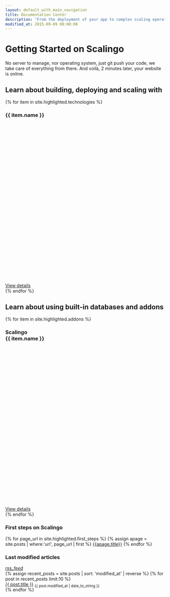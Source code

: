 ```yaml
---
layout: default_with_main_navigation
title: Documentation Center
description: "From the deployment of your app to complex scaling operations you'll find all the resources you need to understand and benefit from Scalingo's powerful Platform as a Service. All major languages are supported: Ruby, NodeJS, MeteorJS, Python, PHP, Java and more."
modified_at: 2015-09-09 00:00:00
---
```


<h1>Getting Started on Scalingo</h1>

<p class="mb-5">
  No server to manage, nor operating system, just git push your code, we take care of everything from there. And voilà, 2 minutes later, your website is online.
</p>

<h2>Learn about building, deploying and scaling with</h2>

<div class="row">
  {% for item in site.highlighted.technologies %}
  <div class="col-12 col-md-6 col-lg-4">
    <div class="mdc-card mb-5">
      <div class="card-body">
        <div class="d-flex">
          <h3 class="mdc-typography--title mb-0">
            {{ item.name }}
          </h3>
          <div class="logo ml-auto">
            <svg aria-hidden="true" role="img" xmlns="http://www.w3.org/2000/svg" viewBox="0 0 512 512">
              <use xlink:href="#{{ item.name | slugify }}"></use>
            </svg>
          </div>
        </div>
      </div>
      <div class="mdc-card__actions">
        <div class="mdc-card__action-buttons">
          <a href="{{ item.url }}" class="mdc-button mdc-card__action mdc-card__action--button mdc-theme--text-primary-on-background">
            View details
          </a>
        </div>
      </div>
    </div>
  </div>
  {% endfor %}
</div>

<h2>Learn about using built-in databases and addons</h2>

<div class="row">
  {% for item in site.highlighted.addons %}
  <div class="col-12 col-md-6 col-lg-4">
    <div class="mdc-card mb-5">
      <div class="card-body">
        <div class="d-flex">
          <h3 class="mdc-typography--title mb-0">
            Scalingo
            <br/>
            {{ item.name }}
          </h3>
          <div class="logo ml-auto">
            <svg aria-hidden="true" role="img" xmlns="http://www.w3.org/2000/svg" viewBox="0 0 512 512">
              <use xlink:href="#{{ item.name | slugify | prepend:'scalingo-' }}"></use>
            </svg>
          </div>
        </div>
      </div>
      <div class="mdc-card__actions">
        <div class="mdc-card__action-buttons">
          <a href="{{ item.url }}" class="mdc-button mdc-card__action mdc-card__action--button mdc-theme--text-primary-on-background">
            View details
          </a>
        </div>
      </div>
    </div>
  </div>
  {% endfor %}
</div>

<div class="row">
  <div class="col-12 col-md-6">
    <div class="mdc-card mt-5">
      <div class="card-body">
        <h3 class="mdc-typography--title mb-0">First steps on Scalingo</h3>
      </div>
      <div class="card-body pt-0">
        <div class="d-flex flex-column">
        {% for page_url in site.highlighted.first_steps %}
          {% assign apage = site.posts | where:'url', page_url | first %}
          <a href="{{ page_url }}">{{apage.title}}</a>
        {% endfor %}
        </div>
      </div>
    </div>
  </div>
  <div class="col-12 col-md-6">
    <div class="mdc-card mt-5">
      <div class="card-body">
        <div class="d-flex">
          <h3 class="mdc-typography--title mb-0">Last modified articles</h3>
          <a href="/feed.xml" class="ml-auto">
            <i class="material-icons rss">rss_feed</i>
          </a>
        </div>
      </div>
      <div class="card-body pt-0">
        {% assign recent_posts = site.posts | sort: 'modified_at' | reverse %}
        {% for post in recent_posts limit:10 %}
        <div class="d-flex justify-content-between">
          <a href="{{ post.url }}" class="text-truncate">{{ post.title }}</a>
          <small class="text-muted text-nowrap pl-1" style="position:relative;bottom:-4px;">
            {{ post.modified_at | date_to_string }}
          </small>
        </div>
        {% endfor %}
      </div>
    </div>
  </div>
</div>

